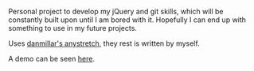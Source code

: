 Personal project to develop my jQuery and git skills, which will be constantly built upon until I am bored with it. Hopefully I can end up with something to use in my future projects.

Uses [danmillar's anystretch](https://github.com/danmillar/jquery-anystretch), they rest is written by myself.

A demo can be seen [here](http://mitchward.co.uk/demos/slider/).